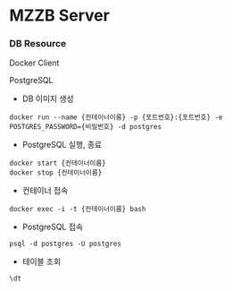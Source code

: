 # MZZB Server


### DB Resource
Docker Client

PostgreSQL

- DB 이미지 생성
```
docker run --name {컨테이너이름} -p {포트번호}:{포트번호} -e POSTGRES_PASSWORD={비밀번호} -d postgres
```
- PostgreSQL 실행, 종료
```
docker start {컨테이너이름}
docker stop {컨테이너이름}
```
- 컨테이너 접속
```
docker exec -i -t {컨테이너이름} bash
```
- PostgreSQL 접속
```
psql -d postgres -U postgres
```
- 테이블 조회
```
\dt
```